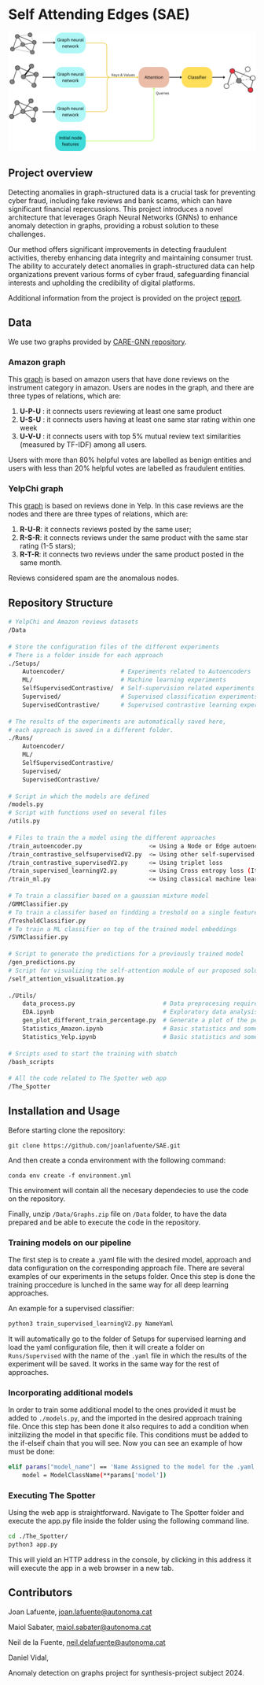 # Self Attending Edges (SAE)

![alt text](Images/pipeline.png)

## Project overview

Detecting anomalies in graph-structured data is a crucial task for preventing cyber fraud, including fake reviews and bank scams, which can have significant financial repercussions. This project introduces a novel architecture that leverages Graph Neural Networks (GNNs) to enhance anomaly detection in graphs, providing a robust solution to these challenges.

Our method offers significant improvements in detecting fraudulent activities, thereby enhancing data integrity and maintaining consumer trust. The ability to accurately detect anomalies in graph-structured data can help organizations prevent various forms of cyber fraud, safeguarding financial interests and upholding the credibility of digital platforms.

Additional information from the project is provided on the project [report](possarLink).

<!-- ## Application overview 
Aixo no se si cal o no aqui pero bueno com ho hem deescriure pel report ho podriem possar -->

## Data
We use two graphs provided by [CARE-GNN repository](https://github.com/YingtongDou/CARE-GNN?tab=readme-ov-file). 

### Amazon graph
This [graph](https://paperswithcode.com/dataset/amazon-fraud) is based on amazon users that have done reviews on the instrument category in amazon. Users are nodes in the graph, and there are three types of relations, which are:
  1. **U-P-U** : it connects users reviewing at least one same product
  2. **U-S-U** : it connects users having at least one same star rating within one week
  3. **U-V-U** : it connects users with top 5% mutual review text similarities (measured by TF-IDF) among all users.
     
Users with more than 80% helpful votes are labelled as benign entities and users with less than 20% helpful votes are labelled as fraudulent entities.


### YelpChi graph
This [graph](https://paperswithcode.com/dataset/yelpchi)  is based on reviews done in Yelp. In this case reviews are the nodes and there are three types of relations, which are:
  1. **R-U-R**: it connects reviews posted by the same user;
  2. **R-S-R**: it connects reviews under the same product with the same star rating (1-5 stars);
  3. **R-T-R**: it connects two reviews under the same product posted in the same month.
     
Reviews considered spam are the anomalous nodes.

## Repository Structure

```sh
# YelpChi and Amazon reviews datasets
/Data

# Store the configuration files of the different experiments
# There is a folder inside for each approach
./Setups/
    Autoencoder/                # Experiments related to Autoencoders 
    ML/                         # Machine learning experiments
    SelfSupervisedContrastive/  # Self-supervision related experiments
    Supervised/                 # Supervised classification experiments
    SupervisedContrastive/      # Supervised contrastive learning experiments

# The results of the experiments are automatically saved here,
# each approach is saved in a different folder.
./Runs/
    Autoencoder/ 
    ML/ 
    SelfSupervisedContrastive/ 
    Supervised/ 
    SupervisedContrastive/ 

# Script in which the models are defined
/models.py
# Script with functions used on several files
/utils.py

# Files to train the a model using the different approaches
/train_autoencoder.py                   <= Using a Node or Edge autoencoer  
/train_contrastive_selfsupervisedV2.py  <= Using other self-supervised methods
/train_contrastive_supervisedV2.py      <= Using triplet loss
/train_supervised_learningV2.py         <= Using Cross entropy loss (It can also use at the same time the triplet loss)
/train_ml.py                            <= Using classical machine learning methods

# To train a classifier based on a gaussian mixture model
/GMMClassifier.py
# To train a classifer based on findding a treshold on a single feature
/TresholdClassifier.py
# To train a ML classifier on top of the trained model embeddings
/SVMClassifier.py

# Script to generate the predictions for a previously trained model
/gen_predictions.py
# Script for visualizing the self-attention module of our proposed solution
/self_attention_visualitzation.py

./Utils/
    data_process.py                         # Data preprocesing required for the graphs
    EDA.ipynb                               # Exploratory data analysis
    gen_plot_different_train_percentage.py  # Generate a plot of the performance of the model given a percentage of the data used to train 
    Statistics_Amazon.ipynb                 # Basic statistics and some ML models for Amazon data 
    Statistics_Yelp.ipynb                   # Basic statistics and some ML models for Yelp data

# Srcipts used to start the training with sbatch
/bash_scripts

# All the code related to The Spotter web app
/The_Spotter
```

## Installation and Usage

Before starting clone the repository:

```
git clone https://github.com/joanlafuente/SAE.git
```
And then create a conda environment with the following command:
```
conda env create -f environment.yml
```

This enviroment will contain all the necesary dependecies to use the code on the repository.

Finally, unzip ``/Data/Graphs.zip`` file on ``/Data`` folder, to have the data prepared and be able to execute the code in the repository.

### Training models on our pipeline
The first step is to create a .yaml file with the desired model, approach and data configuration on the corresponding approach file. There are several examples of our experiments in the setups folder. Once this step is done the training proccedure is lunched in the same way for all deep learning approaches.

An example for a supervised classifier:
```sh
python3 train_supervised_learningV2.py NameYaml
```
It will automatically go to the folder of Setups for supervised learning and load the yaml configuration file, then it will create a folder on ``Runs/Supervised`` with the name of the ``.yaml`` file in which the results of the experiment will be saved. It works in the same way for the rest of approaches.


### Incorporating additional models
In order to train some additional model to the ones provided it must be added to ``./models.py``, and the imported in the desired approach training file. Once this step has been done it also requires to add a condition when initzilizing the model in that specific file. This conditions must be added to the if-elseif chain that you will see. Now you can see an example of how must be done:

```sh
elif params["model_name"] == 'Name Assigned to the model for the .yaml files':
    model = ModelClassName(**params['model'])
```

### Executing The Spotter
Using the web app is straightforward. Navigate to The Spotter folder and execute the app.py file inside the folder using the following command line. 
```sh
cd ./The_Spotter/
python3 app.py
```
This will yield an HTTP address in the console, by clicking in this address it will execute the app in a web browser in a new tab.


## Contributors
Joan Lafuente, joan.lafuente@autonoma.cat

Maiol Sabater, maiol.sabater@autonoma.cat

Neil de la Fuente, neil.delafuente@autonoma.cat  

Daniel Vidal, 


Anomaly detection on graphs project for synthesis-project subject 2024. 
